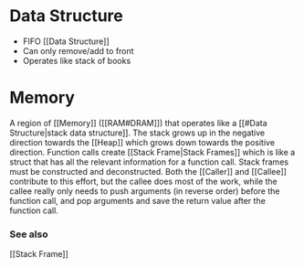 # Data Structure
* FIFO [[Data Structure]]
* Can only remove/add to front
* Operates like stack of books

# Memory
A region of [[Memory]] ([[RAM#DRAM]]) that operates like a [[#Data Structure|stack data structure]]. The stack grows up in the negative direction towards the [[Heap]] which grows down towards the positive direction.
Function calls create [[Stack Frame|Stack Frames]] which is like a struct that has all the relevant information for a function call. 
Stack frames must be constructed and deconstructed. Both the [[Caller]] and [[Callee]] contribute to this effort, but the callee does most of the work, while the callee really only needs to push arguments (in reverse order) before the function call, and pop arguments and save the return value after the function call.

### See also
[[Stack Frame]]